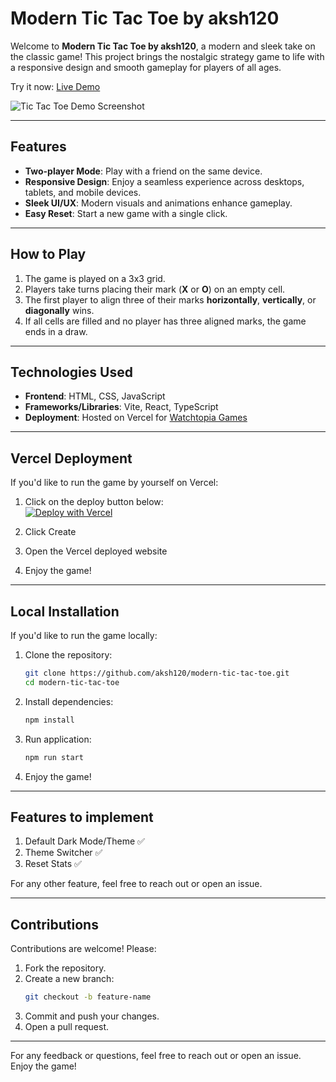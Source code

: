 # Modern Tic Tac Toe by aksh120

Welcome to **Modern Tic Tac Toe by aksh120**, a modern and sleek take on the classic game! This project brings the nostalgic strategy game to life with a responsive design and smooth gameplay for players of all ages.  

Try it now: [Live Demo](https://games.watchtopia.site/games/tic-tac-toe)

![Tic Tac Toe Demo Screenshot](https://i.imgur.com/GyfZ0HN.png)

---

## Features
- **Two-player Mode**: Play with a friend on the same device.  
- **Responsive Design**: Enjoy a seamless experience across desktops, tablets, and mobile devices.  
- **Sleek UI/UX**: Modern visuals and animations enhance gameplay.  
- **Easy Reset**: Start a new game with a single click.

---

## How to Play
1. The game is played on a 3x3 grid.  
2. Players take turns placing their mark (**X** or **O**) on an empty cell.  
3. The first player to align three of their marks **horizontally**, **vertically**, or **diagonally** wins.  
4. If all cells are filled and no player has three aligned marks, the game ends in a draw.

---

## Technologies Used
- **Frontend**: HTML, CSS, JavaScript  
- **Frameworks/Libraries**: Vite, React, TypeScript
- **Deployment**: Hosted on Vercel for [Watchtopia Games](https://games.watchtopia.site)

---

## Vercel Deployment
If you'd like to run the game by yourself on Vercel:

1. Click on the deploy button below:\
[![Deploy with Vercel](https://vercel.com/button)](https://vercel.com/new/clone?repository-url=https%3A%2F%2Fgithub.com%2Faksh120%2Fmodern-tic-tac-toe&project-name=modern-tic-tac-toe-by-aksh120&repository-name=modern-tic-tac-toe-by-aksh120&demo-title=Modern%20Tic%20Tac%20Toe%20by%20aksh120&demo-description=A%20simple%20modern%20UI%20tic%20tac%20toe%20game%20made%20with%20TypeScript&demo-url=https%3A%2F%2Fgames.watchtopia.site%2Fgames%2Ftic-tac-toe)

2. Click Create

3. Open the Vercel deployed website
    
4. Enjoy the game!

---

## Local Installation
If you'd like to run the game locally:

1. Clone the repository:
    ```bash
    git clone https://github.com/aksh120/modern-tic-tac-toe.git
    cd modern-tic-tac-toe
    ```
    
2. Install dependencies:
    ```bash
    npm install
    ```
    
3. Run application:
    ```bash
    npm run start
    ```
    
4. Enjoy the game!

---

## Features to implement

1. Default Dark Mode/Theme ✅
2. Theme Switcher ✅
3. Reset Stats ✅

For any other feature, feel free to reach out or open an issue.  

---

## Contributions
Contributions are welcome! Please:

1. Fork the repository.  
2. Create a new branch:
    ```bash
    git checkout -b feature-name
    ```
3. Commit and push your changes.  
4. Open a pull request.

---

For any feedback or questions, feel free to reach out or open an issue.  
Enjoy the game!
